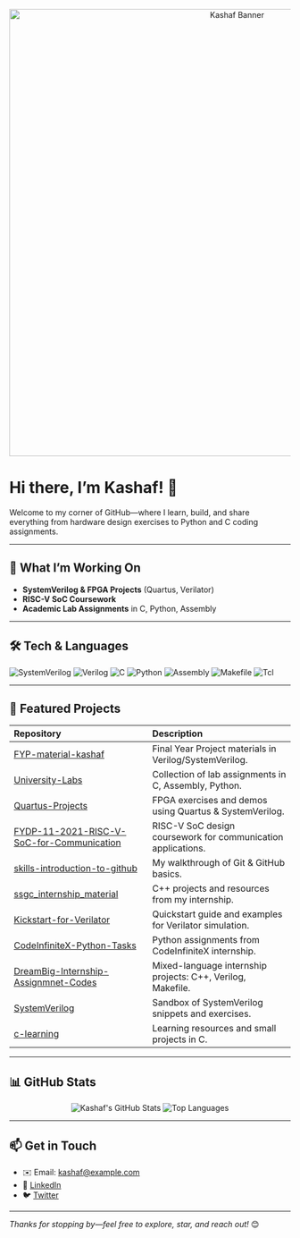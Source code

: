<!-- Banner -->
<p align="center">
  <img src="https://raw.githubusercontent.com/kashaf619/kashaf619/master/assets/banner.png" alt="Kashaf Banner" width="800"/>
</p>

# Hi there, I’m **Kashaf**! 👋

Welcome to my corner of GitHub—where I learn, build, and share everything from hardware design exercises to Python and C coding assignments.

---

## 🔭 What I’m Working On
- **SystemVerilog & FPGA Projects** (Quartus, Verilator)  
- **RISC-V SoC Coursework**  
- **Academic Lab Assignments** in C, Python, Assembly

---

## 🛠️ Tech & Languages

![SystemVerilog](https://img.shields.io/badge/SystemVerilog-FF6600?style=for-the-badge&logoColor=white)
![Verilog](https://img.shields.io/badge/Verilog-2C2D72?style=for-the-badge&logoColor=white)
![C](https://img.shields.io/badge/C-00599C?style=for-the-badge&logoColor=white)
![Python](https://img.shields.io/badge/Python-3776AB?style=for-the-badge&logoColor=white)
![Assembly](https://img.shields.io/badge/Assembly-6E4C13?style=for-the-badge&logoColor=white)
![Makefile](https://img.shields.io/badge/Makefile-427819?style=for-the-badge&logoColor=white)
![Tcl](https://img.shields.io/badge/Tcl-1E5E9E?style=for-the-badge&logoColor=white)

---

## 📂 Featured Projects

| Repository                                             | Description                                                        |
|:-------------------------------------------------------|:-------------------------------------------------------------------|
| [FYP-material-kashaf](https://github.com/kashaf619/FYP-material-kashaf)           | Final Year Project materials in Verilog/SystemVerilog.             |
| [University-Labs](https://github.com/kashaf619/University-Labs)                   | Collection of lab assignments in C, Assembly, Python.              |
| [Quartus-Projects](https://github.com/kashaf619/Quartus-Projects)                 | FPGA exercises and demos using Quartus & SystemVerilog.            |
| [FYDP-11-2021-RISC-V-SoC-for-Communication](https://github.com/kashaf619/FYDP-11-2021-RISC-V-SoC-for-Communication) | RISC-V SoC design coursework for communication applications.      |
| [skills-introduction-to-github](https://github.com/kashaf619/skills-introduction-to-github) | My walkthrough of Git & GitHub basics.                             |
| [ssgc_internship_material](https://github.com/kashaf619/ssgc_internship_material) | C++ projects and resources from my internship.                     |
| [Kickstart-for-Verilator](https://github.com/kashaf619/Kickstart-for-Verilator)   | Quickstart guide and examples for Verilator simulation.            |
| [CodeInfiniteX-Python-Tasks](https://github.com/kashaf619/CodeInfiniteX-Python-Tasks) | Python assignments from CodeInfiniteX internship.                   |
| [DreamBig-Internship-Assignmnet-Codes](https://github.com/kashaf619/DreamBig-Internship-Assignmnet-Codes) | Mixed-language internship projects: C++, Verilog, Makefile.       |
| [SystemVerilog](https://github.com/kashaf619/SystemVerilog)                       | Sandbox of SystemVerilog snippets and exercises.                   |
| [c-learning](https://github.com/kashaf619/c-learning)                             | Learning resources and small projects in C.                        |

---

## 📊 GitHub Stats

<p align="center">
  <img src="https://github-readme-stats.vercel.app/api?username=kashaf619&show_icons=true&theme=tokyonight" alt="Kashaf's GitHub Stats"/>
  <img src="https://github-readme-stats.vercel.app/api/top-langs/?username=kashaf619&layout=compact&theme=tokyonight" alt="Top Languages"/>
</p>

---

## 📫 Get in Touch

- ✉️ Email: kashaf@example.com  
- 🔗 [LinkedIn](https://linkedin.com/in/kashaf619)  
- 🐦 [Twitter](https://twitter.com/kashaf619)

---

*Thanks for stopping by—feel free to explore, star, and reach out!* 😊